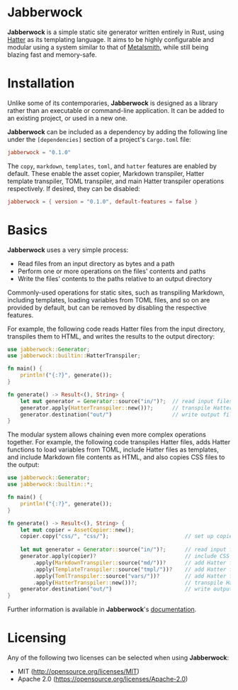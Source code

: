 # Jabberwock

**Jabberwock** is a simple static site generator written entirely in Rust, using [Hatter](https://github.com/xvxx/hatter) as its templating language.
It aims to be highly configurable and modular using a system similar to that of [Metalsmith](https://github.com/metalsmith/metalsmith), while still being blazing fast and memory-safe.

# Installation

Unlike some of its contemporaries, **Jabberwock** is designed as a library rather than an executable or command-line application. It can be added to an existing project, or used in a new one.

**Jabberwock** can be included as a dependency by adding the following line under the `[dependencies]` section of a project's `Cargo.toml` file:
```toml
jabberwock = "0.1.0"
```

The `copy`, `markdown`, `templates`, `toml`, and `hatter` features are enabled by default. These enable the asset copier, Markdown transpiler, Hatter template transpiler, TOML transpiler, and main Hatter transpiler operations respectively.
If desired, they can be disabled:
```toml
jabberwock = { version = "0.1.0", default-features = false }
```

# Basics

**Jabberwock** uses a very simple process:
- Read files from an input directory as bytes and a path
- Perform one or more operations on the files' contents and paths
- Write the files' contents to the paths relative to an output directory

Commonly-used operations for static sites, such as transpiling Markdown, including templates, loading variables from TOML files, and so on are provided by default, but can be removed by disabling the respective features.

For example, the following code reads Hatter files from the input directory, transpiles them to HTML, and writes the results to the output directory:
```rust
use jabberwock::Generator;
use jabberwock::builtin::HatterTranspiler;

fn main() {
    println!("{:?}", generate());
}

fn generate() -> Result<(), String> {
    let mut generator = Generator::source("in/")?;  // read input files from "./in/"
    generator.apply(HatterTranspiler::new())?;      // transpile Hatter files to HTML files
    generator.destination("out/")                   // write output files  to "./out/"
}
```

The modular system allows chaining even more complex operations together.
For example, the following code transpiles Hatter files, adds Hatter functions to load variables from TOML, include Hatter files as templates, and include Markdown file contents as HTML, and also copies CSS files to the output:
```rust
use jabberwock::Generator;
use jabberwock::builtin::*;

fn main() {
    println!("{:?}", generate());
}

fn generate() -> Result<(), String> {
    let mut copier = AssetCopier::new();
    copier.copy("css/", "css/");                        // set up copier to copy all CSS files from "./css" to "./out/css"
    
    let mut generator = Generator::source("in/")?;      // read input files from "./in/"
    generator.apply(copier)?                            // include CSS files in the output
        .apply(MarkdownTranspiler::source("md/"))?      // add Hatter function to include transpiled Markdown from "./md/" inside Hatter files
        .apply(TemplateTranspiler::source("tmpl/"))?    // add Hatter function to include transpiled templates from "./tmpl/" inside Hatter files
        .apply(TomlTranspiler::source("vars/"))?        // add Hatter function to load TOML from "./vars/" as variables inside Hatter files
        .apply(HatterTranspiler::new())?;               // transpile Hatter files to HTML files
    generator.destination("out/")                       // write output files  to "./out/"
}
```

Further information is available in **Jabberwock**'s [documentation](https://docs.rs/jabberwock/latest/jabberwock).

# Licensing

Any of the following two licenses can be selected when using **Jabberwock**:
- MIT (http://opensource.org/licenses/MIT)
- Apache 2.0 (https://opensource.org/licenses/Apache-2.0)